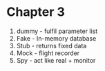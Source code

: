 #  Chapter 3
1. dummy - fulfil parameter list
2. Fake - In-memory database
3. Stub - returns fixed data
4. Mock - flight recorder
5. Spy - act like real + monitor


